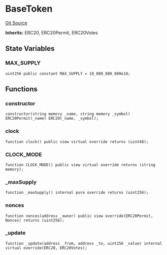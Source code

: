 # BaseToken
[Git Source](https://github.com-smastropiero/SherryLabs/sherry-contracts/blob/ef85f626b2f11fa0f36e09ddd8fdd3d9da90d8ba/contracts/lib/BaseToken.sol)

**Inherits:**
ERC20, ERC20Permit, ERC20Votes


## State Variables
### MAX_SUPPLY

```solidity
uint256 public constant MAX_SUPPLY = 10_000_000_000e18;
```


## Functions
### constructor


```solidity
constructor(string memory _name, string memory _symbol) ERC20Permit(_name) ERC20(_name, _symbol);
```

### clock


```solidity
function clock() public view virtual override returns (uint48);
```

### CLOCK_MODE


```solidity
function CLOCK_MODE() public view virtual override returns (string memory);
```

### _maxSupply


```solidity
function _maxSupply() internal pure override returns (uint256);
```

### nonces


```solidity
function nonces(address _owner) public view override(ERC20Permit, Nonces) returns (uint256);
```

### _update


```solidity
function _update(address _from, address _to, uint256 _value) internal virtual override(ERC20, ERC20Votes);
```

